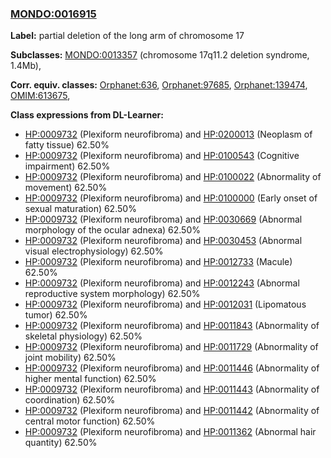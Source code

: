 
### [MONDO:0016915](http://purl.obolibrary.org/obo/MONDO_0016915)
**Label:** partial deletion of the long arm of chromosome 17

**Subclasses:** [MONDO:0013357](http://purl.obolibrary.org/obo/MONDO_0013357) (chromosome 17q11.2 deletion syndrome, 1.4Mb), 

**Corr. equiv. classes:** [Orphanet:636](http://www.orpha.net/ORDO/Orphanet_636), [Orphanet:97685](http://www.orpha.net/ORDO/Orphanet_97685), [Orphanet:139474](http://www.orpha.net/ORDO/Orphanet_139474), [OMIM:613675](http://purl.obolibrary.org/obo/OMIM_613675), 

**Class expressions from DL-Learner:**

- [HP:0009732](http://purl.obolibrary.org/obo/HP_0009732) (Plexiform neurofibroma) and [HP:0200013](http://purl.obolibrary.org/obo/HP_0200013) (Neoplasm of fatty tissue) 62.50%
- [HP:0009732](http://purl.obolibrary.org/obo/HP_0009732) (Plexiform neurofibroma) and [HP:0100543](http://purl.obolibrary.org/obo/HP_0100543) (Cognitive impairment) 62.50%
- [HP:0009732](http://purl.obolibrary.org/obo/HP_0009732) (Plexiform neurofibroma) and [HP:0100022](http://purl.obolibrary.org/obo/HP_0100022) (Abnormality of movement) 62.50%
- [HP:0009732](http://purl.obolibrary.org/obo/HP_0009732) (Plexiform neurofibroma) and [HP:0100000](http://purl.obolibrary.org/obo/HP_0100000) (Early onset of sexual maturation) 62.50%
- [HP:0009732](http://purl.obolibrary.org/obo/HP_0009732) (Plexiform neurofibroma) and [HP:0030669](http://purl.obolibrary.org/obo/HP_0030669) (Abnormal morphology of the ocular adnexa) 62.50%
- [HP:0009732](http://purl.obolibrary.org/obo/HP_0009732) (Plexiform neurofibroma) and [HP:0030453](http://purl.obolibrary.org/obo/HP_0030453) (Abnormal visual electrophysiology) 62.50%
- [HP:0009732](http://purl.obolibrary.org/obo/HP_0009732) (Plexiform neurofibroma) and [HP:0012733](http://purl.obolibrary.org/obo/HP_0012733) (Macule) 62.50%
- [HP:0009732](http://purl.obolibrary.org/obo/HP_0009732) (Plexiform neurofibroma) and [HP:0012243](http://purl.obolibrary.org/obo/HP_0012243) (Abnormal reproductive system morphology) 62.50%
- [HP:0009732](http://purl.obolibrary.org/obo/HP_0009732) (Plexiform neurofibroma) and [HP:0012031](http://purl.obolibrary.org/obo/HP_0012031) (Lipomatous tumor) 62.50%
- [HP:0009732](http://purl.obolibrary.org/obo/HP_0009732) (Plexiform neurofibroma) and [HP:0011843](http://purl.obolibrary.org/obo/HP_0011843) (Abnormality of skeletal physiology) 62.50%
- [HP:0009732](http://purl.obolibrary.org/obo/HP_0009732) (Plexiform neurofibroma) and [HP:0011729](http://purl.obolibrary.org/obo/HP_0011729) (Abnormality of joint mobility) 62.50%
- [HP:0009732](http://purl.obolibrary.org/obo/HP_0009732) (Plexiform neurofibroma) and [HP:0011446](http://purl.obolibrary.org/obo/HP_0011446) (Abnormality of higher mental function) 62.50%
- [HP:0009732](http://purl.obolibrary.org/obo/HP_0009732) (Plexiform neurofibroma) and [HP:0011443](http://purl.obolibrary.org/obo/HP_0011443) (Abnormality of coordination) 62.50%
- [HP:0009732](http://purl.obolibrary.org/obo/HP_0009732) (Plexiform neurofibroma) and [HP:0011442](http://purl.obolibrary.org/obo/HP_0011442) (Abnormality of central motor function) 62.50%
- [HP:0009732](http://purl.obolibrary.org/obo/HP_0009732) (Plexiform neurofibroma) and [HP:0011362](http://purl.obolibrary.org/obo/HP_0011362) (Abnormal hair quantity) 62.50%


